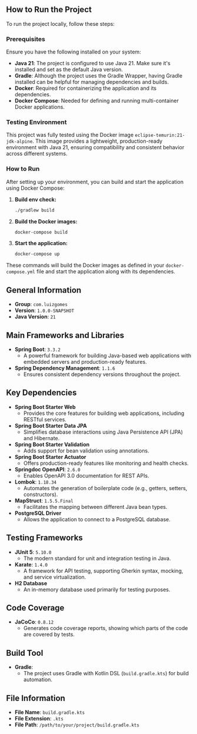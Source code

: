 ## How to Run the Project

To run the project locally, follow these steps:

### Prerequisites

Ensure you have the following installed on your system:
- **Java 21**: The project is configured to use Java 21. Make sure it's installed and set as the default Java version.
- **Gradle**: Although the project uses the Gradle Wrapper, having Gradle installed can be helpful for managing dependencies and builds.
- **Docker**: Required for containerizing the application and its dependencies.
- **Docker Compose**: Needed for defining and running multi-container Docker applications.

### Testing Environment

This project was fully tested using the Docker image `eclipse-temurin:21-jdk-alpine`. This image provides a lightweight, production-ready environment with Java 21, ensuring compatibility and consistent behavior across different systems.

### How to Run

After setting up your environment, you can build and start the application using Docker Compose:

1. **Build env check:**

    ```bash
    ./gradlew build
    ```

2. **Build the Docker images:**

    ```bash
    docker-compose build
    ```

3. **Start the application:**

    ```bash
    docker-compose up
    ```

These commands will build the Docker images as defined in your `docker-compose.yml` file and start the application along with its dependencies.

## General Information
- **Group**: `com.luizgomes`
- **Version**: `1.0.0-SNAPSHOT`
- **Java Version**: `21`

## Main Frameworks and Libraries
- **Spring Boot**: `3.3.2`
    - A powerful framework for building Java-based web applications with embedded servers and production-ready features.
- **Spring Dependency Management**: `1.1.6`
    - Ensures consistent dependency versions throughout the project.

## Key Dependencies
- **Spring Boot Starter Web**
    - Provides the core features for building web applications, including RESTful services.
- **Spring Boot Starter Data JPA**
    - Simplifies database interactions using Java Persistence API (JPA) and Hibernate.
- **Spring Boot Starter Validation**
    - Adds support for bean validation using annotations.
- **Spring Boot Starter Actuator**
    - Offers production-ready features like monitoring and health checks.
- **Springdoc OpenAPI**: `2.6.0`
    - Enables OpenAPI 3.0 documentation for REST APIs.
- **Lombok**: `1.18.34`
    - Automates the generation of boilerplate code (e.g., getters, setters, constructors).
- **MapStruct**: `1.5.5.Final`
    - Facilitates the mapping between different Java bean types.
- **PostgreSQL Driver**
    - Allows the application to connect to a PostgreSQL database.

## Testing Frameworks
- **JUnit 5**: `5.10.0`
    - The modern standard for unit and integration testing in Java.
- **Karate**: `1.4.0`
    - A framework for API testing, supporting Gherkin syntax, mocking, and service virtualization.
- **H2 Database**
    - An in-memory database used primarily for testing purposes.

## Code Coverage
- **JaCoCo**: `0.8.12`
    - Generates code coverage reports, showing which parts of the code are covered by tests.

## Build Tool
- **Gradle**:
    - The project uses Gradle with Kotlin DSL (`build.gradle.kts`) for build automation.

## File Information
- **File Name**: `build.gradle.kts`
- **File Extension**: `.kts`
- **File Path**: `/path/to/your/project/build.gradle.kts`
